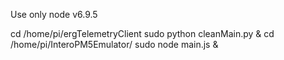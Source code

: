 Use only node v6.9.5

cd /home/pi/ergTelemetryClient
sudo python cleanMain.py &
cd /home/pi/InteroPM5Emulator/
sudo node main.js &